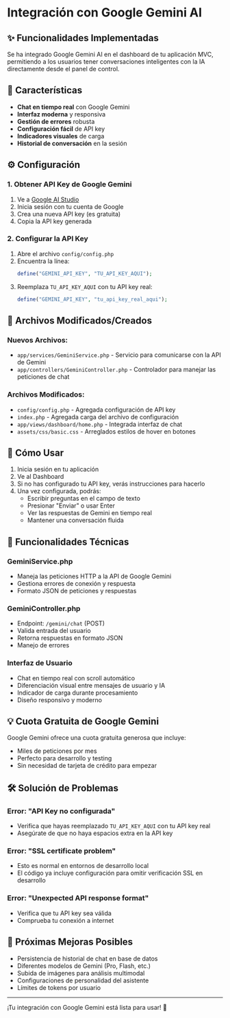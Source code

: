 # Integración con Google Gemini AI

## ✨ Funcionalidades Implementadas

Se ha integrado Google Gemini AI en el dashboard de tu aplicación MVC, permitiendo a los usuarios tener conversaciones inteligentes con la IA directamente desde el panel de control.

## 🚀 Características

- **Chat en tiempo real** con Google Gemini
- **Interfaz moderna** y responsiva
- **Gestión de errores** robusta
- **Configuración fácil** de API key
- **Indicadores visuales** de carga
- **Historial de conversación** en la sesión

## ⚙️ Configuración

### 1. Obtener API Key de Google Gemini

1. Ve a [Google AI Studio](https://makersuite.google.com/app/apikey)
2. Inicia sesión con tu cuenta de Google
3. Crea una nueva API key (es gratuita)
4. Copia la API key generada

### 2. Configurar la API Key

1. Abre el archivo `config/config.php`
2. Encuentra la línea:
   ```php
   define("GEMINI_API_KEY", "TU_API_KEY_AQUI");
   ```
3. Reemplaza `TU_API_KEY_AQUI` con tu API key real:
   ```php
   define("GEMINI_API_KEY", "tu_api_key_real_aqui");
   ```

## 📁 Archivos Modificados/Creados

### Nuevos Archivos:
- `app/services/GeminiService.php` - Servicio para comunicarse con la API de Gemini
- `app/controllers/GeminiController.php` - Controlador para manejar las peticiones de chat

### Archivos Modificados:
- `config/config.php` - Agregada configuración de API key
- `index.php` - Agregada carga del archivo de configuración
- `app/views/dashboard/home.php` - Integrada interfaz de chat
- `assets/css/basic.css` - Arreglados estilos de hover en botones

## 🎯 Cómo Usar

1. Inicia sesión en tu aplicación
2. Ve al Dashboard
3. Si no has configurado tu API key, verás instrucciones para hacerlo
4. Una vez configurada, podrás:
   - Escribir preguntas en el campo de texto
   - Presionar "Enviar" o usar Enter
   - Ver las respuestas de Gemini en tiempo real
   - Mantener una conversación fluida

## 🔧 Funcionalidades Técnicas

### GeminiService.php
- Maneja las peticiones HTTP a la API de Google Gemini
- Gestiona errores de conexión y respuesta
- Formato JSON de peticiones y respuestas

### GeminiController.php
- Endpoint: `/gemini/chat` (POST)
- Valida entrada del usuario
- Retorna respuestas en formato JSON
- Manejo de errores

### Interfaz de Usuario
- Chat en tiempo real con scroll automático
- Diferenciación visual entre mensajes de usuario y IA
- Indicador de carga durante procesamiento
- Diseño responsivo y moderno

## 💡 Cuota Gratuita de Google Gemini

Google Gemini ofrece una cuota gratuita generosa que incluye:
- Miles de peticiones por mes
- Perfecto para desarrollo y testing
- Sin necesidad de tarjeta de crédito para empezar

## 🛠️ Solución de Problemas

### Error: "API Key no configurada"
- Verifica que hayas reemplazado `TU_API_KEY_AQUI` con tu API key real
- Asegúrate de que no haya espacios extra en la API key

### Error: "SSL certificate problem"
- Esto es normal en entornos de desarrollo local
- El código ya incluye configuración para omitir verificación SSL en desarrollo

### Error: "Unexpected API response format"
- Verifica que tu API key sea válida
- Comprueba tu conexión a internet

## 📝 Próximas Mejoras Posibles

- Persistencia de historial de chat en base de datos
- Diferentes modelos de Gemini (Pro, Flash, etc.)
- Subida de imágenes para análisis multimodal
- Configuraciones de personalidad del asistente
- Límites de tokens por usuario

---

¡Tu integración con Google Gemini está lista para usar! 🎉
